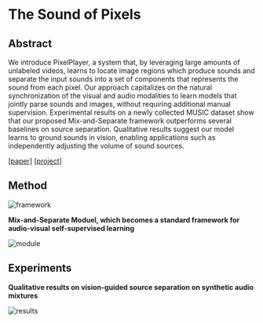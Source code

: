 # The Sound of Pixels



## Abstract

We introduce PixelPlayer, a system that, by leveraging large amounts of unlabeled videos, learns to locate image regions which produce sounds and separate the input sounds into a set of components that represents the sound from each pixel. Our approach capitalizes on the natural synchronization of the visual and audio modalities to learn models that jointly parse sounds and images, without requiring additional manual supervision. Experimental results on a newly collected MUSIC dataset show that our proposed Mix-and-Separate framework outperforms several baselines on source separation. Qualitative results suggest our model learns to ground sounds in vision, enabling applications such as independently adjusting the volume of sound sources.

[[paper]](https://arxiv.org/pdf/1804.03160.pdf) [[project]](http://sound-of-pixels.csail.mit.edu)



## Method

![framework](https://github.com/antony0621/Videos-Publications-Collection/blob/master/pics/SoundofPix/framework.png)

**Mix-and-Separate Moduel, which becomes a standard framework for audio-visual self-supervised learning**

![module](https://github.com/antony0621/Videos-Publications-Collection/blob/master/pics/SoundofPix/module.png)



## Experiments

**Qualitative results on vision-guided source separation on synthetic audio mixtures**

![results](https://github.com/antony0621/Videos-Publications-Collection/blob/master/pics/SoundofPix/results.png)



